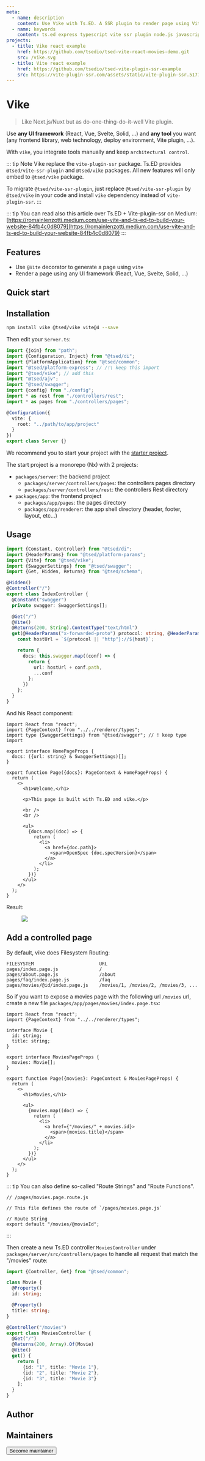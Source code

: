 ```yaml
---
meta:
  - name: description
    content: Use Vike with Ts.ED. A SSR plugin to render page using Vite and your favorite front-end framework (React.js, Vue.js, etc...).
  - name: keywords
    content: ts.ed express typescript vite ssr plugin node.js javascript decorators
projects:
  - title: Vike react example
    href: https://github.com/tsedio/tsed-vite-react-movies-demo.git
    src: /vike.svg
  - title: Vite react example
    href: https://github.com/tsedio/tsed-vite-plugin-ssr-example
    src: https://vite-plugin-ssr.com/assets/static/vite-plugin-ssr.5177312a.svg
---
```


# Vike

<Banner src="/vike.svg" href="https://vite-plugin-ssr.com/" height="200" />

> Like Next.js/Nuxt but as do-one-thing-do-it-well Vite plugin.

Use **any UI framework** (React, Vue, Svelte, Solid, ...) and **any tool** you want (any frontend library, web
technology, deploy environment, Vite plugin, ...).

With `vike`, you integrate tools manually and keep `architectural control`.

::: tip Note
Vike replace the `vite-plugin-ssr` package. Ts.ED provides `@tsed/vite-ssr-plugin` and `@tsed/vike` packages.
All new features will only embed to `@tsed/vike` package.

To migrate `@tsed/vite-ssr-plugin`, just replace `@tsed/vite-ssr-plugin` by `@tsed/vike` in your code and install `vike` dependency instead of `vite-plugin-ssr`.
:::

::: tip
You can read also this article over Ts.ED + Vite-plugin-ssr on Medium:
[https://romainlenzotti.medium.com/use-vite-and-ts-ed-to-build-your-website-84fb4c0d8079](https://romainlenzotti.medium.com/use-vite-and-ts-ed-to-build-your-website-84fb4c0d8079)
:::

## Features

- Use `@Vite` decorator to generate a page using `vite`
- Render a page using any UI framework (React, Vue, Svelte, Solid, ...)

## Quick start

<Projects type="projects"/>

## Installation

```bash
npm install vike @tsed/vike vite@4 --save
```

Then edit your `Server.ts`:

```ts
import {join} from "path";
import {Configuration, Inject} from "@tsed/di";
import {PlatformApplication} from "@tsed/common";
import "@tsed/platform-express"; // /!\ keep this import
import "@tsed/vike"; // add this
import "@tsed/ajv";
import "@tsed/swagger";
import {config} from "./config";
import * as rest from "./controllers/rest";
import * as pages from "./controllers/pages";

@Configuration({
  vite: {
    root: "../path/to/app/project"
  }
})
export class Server {}
```

We recommend you to start your project with
the [starter project](https://github.com/tsedio/tsed-vike-example).

The start project is a monorepo (Nx) with 2 projects:

- `packages/server`: the backend project
  - `packages/server/controllers/pages`: the controllers pages directory
  - `packages/server/controllers/rest`: the controllers Rest directory
- `packages/app`: the frontend project
  - `packages/app/pages`: the pages directory
  - `packages/app/renderer`: the app shell directory (header, footer, layout, etc...)

## Usage

```ts
import {Constant, Controller} from "@tsed/di";
import {HeaderParams} from "@tsed/platform-params";
import {Vite} from "@tsed/vike";
import {SwaggerSettings} from "@tsed/swagger";
import {Get, Hidden, Returns} from "@tsed/schema";

@Hidden()
@Controller("/")
export class IndexController {
  @Constant("swagger")
  private swagger: SwaggerSettings[];

  @Get("/")
  @Vite()
  @Returns(200, String).ContentType("text/html")
  get(@HeaderParams("x-forwarded-proto") protocol: string, @HeaderParams("host") host: string) {
    const hostUrl = `${protocol || "http"}://${host}`;

    return {
      docs: this.swagger.map((conf) => {
        return {
          url: hostUrl + conf.path,
          ...conf
        };
      })
    };
  }
}
```

And his React component:

```tsx
import React from "react";
import {PageContext} from "../../renderer/types";
import type {SwaggerSettings} from "@tsed/swagger"; // ! keep type import

export interface HomePageProps {
  docs: ({url: string} & SwaggerSettings)[];
}

export function Page({docs}: PageContext & HomePageProps) {
  return (
    <>
      <h1>Welcome,</h1>

      <p>This page is built with Ts.ED and vike.</p>

      <br />
      <br />

      <ul>
        {docs.map((doc) => {
          return (
            <li>
              <a href={doc.path}>
                <span>OpenSpec {doc.specVersion}</span>
              </a>
            </li>
          );
        })}
      </ul>
    </>
  );
}
```

Result:

<figure><img src="/vite-tsed.png" style="max-height: 300px; background: white"></figure>

## Add a controlled page

By default, vike does Filesystem Routing:

```
FILESYSTEM                        URL
pages/index.page.js               /
pages/about.page.js               /about
pages/faq/index.page.js           /faq
pages/movies/@id/index.page.js    /movies/1, /movies/2, /movies/3, ...
```

So if you want to expose a movies page with the following url `/movies` url, create a new
file `packages/app/pages/movies/index.page.tsx`:

```tsx
import React from "react";
import {PageContext} from "../../renderer/types";

interface Movie {
  id: string;
  title: string;
}

export interface MoviesPageProps {
  movies: Movie[];
}

export function Page({movies}: PageContext & MoviesPageProps) {
  return (
    <>
      <h1>Movies,</h1>

      <ul>
        {movies.map((doc) => {
          return (
            <li>
              <a href={"/movies/" + movies.id}>
                <span>{movies.title}</span>
              </a>
            </li>
          );
        })}
      </ul>
    </>
  );
}
```

::: tip
You can also define so-called "Route Strings" and "Route Functions".

```tsx
// /pages/movies.page.route.js

// This file defines the route of `/pages/movies.page.js`

// Route String
export default "/movies/@movieId";
```

:::

Then create a new Ts.ED controller `MoviesController` under `packages/server/src/controllers/pages` to handle all
request that match the "/movies" route:

```ts
import {Controller, Get} from "@tsed/common";

class Movie {
  @Property()
  id: string;

  @Property()
  title: string;
}

@Controller("/movies")
export class MoviesController {
  @Get("/")
  @Returns(200, Array).Of(Movie)
  @Vite()
  get() {
    return [
      {id: "1", title: "Movie 1"},
      {id: "2", title: "Movie 2"},
      {id: "3", title: "Movie 3"}
    ];
  }
}
```

## Author

<GithubContributors :users="['Romakita']"/>

## Maintainers <Badge text="Help wanted" />

<GithubContributors :users="['Romakita']"/>

<div class="flex items-center justify-center p-5">
<Button href="/contributing.html" class="rounded-medium">
 Become maintainer
</Button>
</div>
